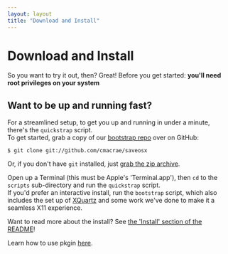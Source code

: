 ```yaml
---
layout: layout
title: "Download and Install"
---
```


Download and Install
====================

So you want to try it out, then? Great!
Before you get started: **you'll need root privileges on your system**

Want to be up and running fast?
-------------------------------
For a streamlined setup, to get you up and running in under a minute, there's the `quickstrap` script.  
To get started, grab a copy of our [bootstrap repo](https://github.com/cmacrae/saveosx) over on GitHub:

	$ git clone git://github.com/cmacrae/saveosx

Or, if you don't have `git` installed, just [grab the zip archive](https://github.com/cmacrae/saveosx/archive/master.zip).
	   
Open up a Terminal (this must be Apple's 'Terminal.app'), then `cd` to the `scripts` sub-directory and run the `quickstrap` script.  
If you'd prefer an interactive install, run the `bootstrap` script, which also includes the set up of [XQuartz](http://xquartz.macosforge.org/) and some work we've done to make it a seamless X11 experience.

Want to read more about the install? See [the 'Install' section of the README](https://github.com/cmacrae/saveosx#installation)!  

Learn how to use pkgin [here](/pkgin-howto/).
